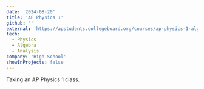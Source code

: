 ```yaml
---
date: '2024-08-20'
title: 'AP Physics 1'
github: ''
external: 'https://apstudents.collegeboard.org/courses/ap-physics-1-algebra-based'
tech:
  - Physics
  - Algebra
  - Analysis
company: 'High School'
showInProjects: false
---
```


Taking an AP Physics 1 class.
